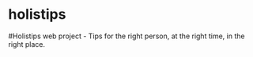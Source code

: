 # holistips
#Holistips web project - Tips for the right person, at the right time, in the right place.
